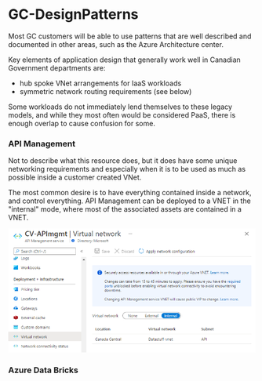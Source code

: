 # GC-DesignPatterns

Most GC customers will be able to use patterns that are well described and documented in other areas, such as the Azure Architecture center.

Key elements of application design that generally work well in Canadian Government departments are:
- hub spoke VNet arrangements for IaaS workloads
- symmetric network routing requirements (see below)


Some workloads do not immediately lend themselves to these legacy models, and while they most often would be considered PaaS, there is enough overlap to cause confusion for some.

### API Management 
Not to describe what this resource does, but it does have some unique networking requirements and especially when it is to be used as much as possible inside a customer created VNet.

The most common desire is to have everything contained inside a network, and control everything.  API Management can be deployed to a VNET in the "internal" mode, where most of the associated assets are contained in a VNET.

![APIM VNET configuration](./apim-vnet.png)




### Azure Data Bricks





